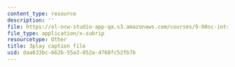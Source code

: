 ```yaml
---
content_type: resource
description: ''
file: https://ol-ocw-studio-app-qa.s3.amazonaws.com/courses/9-00sc-introduction-to-psychology-fall-2011/daa633bc662b55a3852a4768fc52fb7b_MYMYXhR2Ppw.vtt
file_type: application/x-subrip
resourcetype: Other
title: 3play caption file
uid: daa633bc-662b-55a3-852a-4768fc52fb7b
---
```

